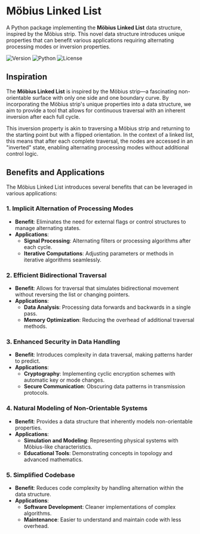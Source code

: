 # Möbius Linked List

A Python package implementing the **Möbius Linked List** data structure, inspired by the Möbius strip. This novel data structure introduces unique properties that can benefit various applications requiring alternating processing modes or inversion properties.

![Version](https://img.shields.io/badge/version-0.1.0-blue)
![Python](https://img.shields.io/badge/python-3.8%2B-blue)
![License](https://img.shields.io/badge/license-MIT-green)

## Inspiration

The **Möbius Linked List** is inspired by the Möbius strip—a fascinating non-orientable surface with only one side and one boundary curve. By incorporating the Möbius strip's unique properties into a data structure, we aim to provide a tool that allows for continuous traversal with an inherent inversion after each full cycle.

This inversion property is akin to traversing a Möbius strip and returning to the starting point but with a flipped orientation. In the context of a linked list, this means that after each complete traversal, the nodes are accessed in an "inverted" state, enabling alternating processing modes without additional control logic.

## Benefits and Applications

The Möbius Linked List introduces several benefits that can be leveraged in various applications:

### 1. Implicit Alternation of Processing Modes

- **Benefit**: Eliminates the need for external flags or control structures to manage alternating states.
- **Applications**:
  - **Signal Processing**: Alternating filters or processing algorithms after each cycle.
  - **Iterative Computations**: Adjusting parameters or methods in iterative algorithms seamlessly.

### 2. Efficient Bidirectional Traversal

- **Benefit**: Allows for traversal that simulates bidirectional movement without reversing the list or changing pointers.
- **Applications**:
  - **Data Analysis**: Processing data forwards and backwards in a single pass.
  - **Memory Optimization**: Reducing the overhead of additional traversal methods.

### 3. Enhanced Security in Data Handling

- **Benefit**: Introduces complexity in data traversal, making patterns harder to predict.
- **Applications**:
  - **Cryptography**: Implementing cyclic encryption schemes with automatic key or mode changes.
  - **Secure Communication**: Obscuring data patterns in transmission protocols.

### 4. Natural Modeling of Non-Orientable Systems

- **Benefit**: Provides a data structure that inherently models non-orientable properties.
- **Applications**:
  - **Simulation and Modeling**: Representing physical systems with Möbius-like characteristics.
  - **Educational Tools**: Demonstrating concepts in topology and advanced mathematics.

### 5. Simplified Codebase

- **Benefit**: Reduces code complexity by handling alternation within the data structure.
- **Applications**:
  - **Software Development**: Cleaner implementations of complex algorithms.
  - **Maintenance**: Easier to understand and maintain code with less overhead.
